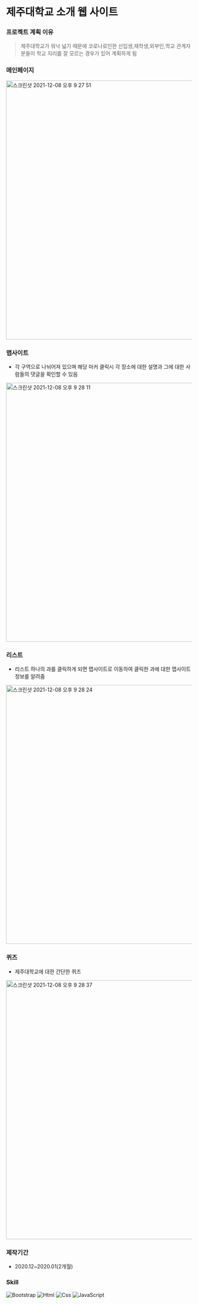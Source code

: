 # 제주대학교 소개 웹 사이트

### 프로젝트 계획 이유
> 제주대학교가 워낙 넓기 때문에 코로나로인한 신입생,재학생,외부인,학교 관계자분들이 학교 지리를 잘 모르는 경우가 있어 계획하게 됨

### 메인페이지
<img width="700" alt="스크린샷 2021-12-08 오후 9 27 51" src="https://user-images.githubusercontent.com/26618280/145210025-9145a1f4-6956-4752-89f4-b31558d6d9f7.png">

### 맵사이트
* 각 구역으로 나뉘어져 있으며 해당 마커 클릭시 각 장소에 대한 설명과 그에 대한 사람들의 댓글을 확인할 수 있음
<img width="700" alt="스크린샷 2021-12-08 오후 9 28 11" src="https://user-images.githubusercontent.com/26618280/145210042-ed8f0067-c144-4fc0-b61a-df458dce1557.png">

### 리스트
* 리스트 하나의 과를 클릭하게 되면 맵사이트로 이동하여 클릭한 과에 대한 맵사이트 정보를 알려줌
<img width="700" alt="스크린샷 2021-12-08 오후 9 28 24" src="https://user-images.githubusercontent.com/26618280/145210045-0d68f81b-a4a1-4bf5-8f2a-b1206c31d4d1.png">

### 퀴즈
* 제주대학교에 대한 간단한 퀴즈
<img width="700" alt="스크린샷 2021-12-08 오후 9 28 37" src="https://user-images.githubusercontent.com/26618280/145210049-cf07cb2f-d744-4271-bc5d-2e2778b31b68.png">

### 제작기간
* 2020.12~2020.01(2개월)

### Skill
<img alt="Bootstrap" src ="https://img.shields.io/badge/Bootstrap-7952B3.svg?&style=for-the-badge&logo=Bootstrap&logoColor=white"> <img alt="Html" src ="https://img.shields.io/badge/HTML5-E34F26.svg?&style=for-the-badge&logo=HTML5&logoColor=white"/> <img alt="Css" src ="https://img.shields.io/badge/CSS3-1572B6.svg?&style=for-the-badge&logo=CSS3&logoColor=white"/> <img alt="JavaScript" src ="https://img.shields.io/badge/JavaScriipt-F7DF1E.svg?&style=for-the-badge&logo=JavaScript&logoColor=black"/> 
